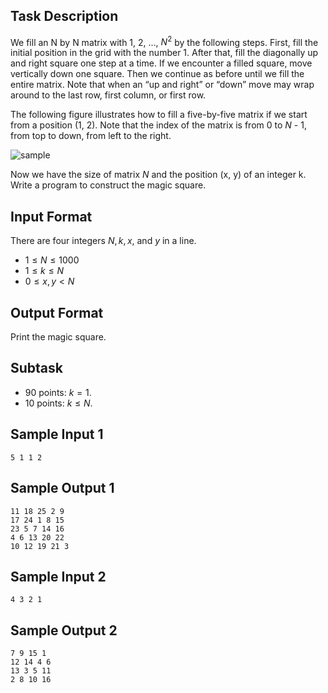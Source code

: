 <!-- Continuous 1 -->

## Task Description ##

We fill an N by N matrix with 1, 2, …, $N^2$ by the following steps.
First, fill the initial position in the grid with the number 1. 
After that, fill the diagonally up and right square one step at a time. 
If we encounter a filled square, move vertically down one square. 
Then we continue as before until we fill the entire matrix. 
Note that when an “up and right” or “down” move may wrap around to the last row, first column, or first row.

The following figure illustrates how to fill a five-by-five matrix if we start from a position (1, 2). 
Note that the index of the matrix is from 0 to $N$ - 1, from top to down, from left to the right.

![sample](p10216.png)
 
Now we have the size of matrix $N$ and the position (x, y) of an integer k. Write a program to construct the magic square. 

## Input Format ##
There are four integers $N, k, x$, and $y$ in a line.
* $1 \leq N \leq 1000$
* $1 \leq k \leq N$
* $0 \leq x, y < N$


## Output Format ##
Print the magic square.

## Subtask ##
* 90 points: $k = 1$.
* 10 points: $k \leq N$.

## Sample Input 1 ##
```
5 1 1 2
```
## Sample Output 1 ##
```
11 18 25 2 9
17 24 1 8 15
23 5 7 14 16
4 6 13 20 22
10 12 19 21 3
```

## Sample Input 2 ##
```
4 3 2 1
```
## Sample Output 2 ##
```
7 9 15 1
12 14 4 6
13 3 5 11
2 8 10 16
```
 
